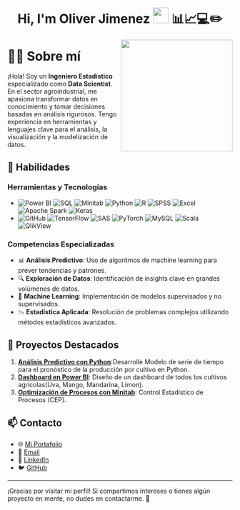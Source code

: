 <h1 align="center">
  Hi, I'm Oliver Jimenez 
  <img src="https://media.giphy.com/media/hvRJCLFzcasrR4ia7z/giphy.gif" width="35"> 📊📈💻✏️
</h1>

<picture> <img align="right" src="https://github.com/7oSkaaa/7oSkaaa/blob/main/Images/Right_Side.gif?raw=true" width = 250px></picture>

# 👨‍💻 Sobre mí

¡Hola! Soy un **Ingeniero Estadístico** especializado como **Data Scientist**. En el sector agroindustrial, me apasiona transformar datos en conocimiento y tomar decisiones basadas en análisis rigurosos. Tengo experiencia en herramientas y lenguajes clave para el análisis, la visualización y la modelización de datos.

## 🚀 Habilidades
### Herramientas y Tecnologías
- ![Power BI](https://img.shields.io/badge/Power%20BI-F2C811?style=for-the-badge&logo=power-bi&logoColor=black) ![SQL](https://img.shields.io/badge/SQL-4479A1?style=for-the-badge&logo=postgresql&logoColor=white) ![Minitab](https://img.shields.io/badge/Minitab-0073CF?style=for-the-badge&logo=minitab&logoColor=white) ![Python](https://img.shields.io/badge/Python-3776AB?style=for-the-badge&logo=python&logoColor=white) ![R](https://img.shields.io/badge/R-276DC3?style=for-the-badge&logo=r&logoColor=white) ![SPSS](https://img.shields.io/badge/SPSS-0033A0?style=for-the-badge&logo=ibm&logoColor=white) ![Excel](https://img.shields.io/badge/Excel-217346?style=for-the-badge&logo=microsoft-excel&logoColor=white) ![Apache Spark](https://img.shields.io/badge/Apache%20Spark-E25A1C?style=for-the-badge&logo=apachespark&logoColor=white) ![Keras](https://img.shields.io/badge/Keras-D00000?style=for-the-badge&logo=keras&logoColor=white)
- ![GitHub](https://img.shields.io/badge/GitHub-181717?style=for-the-badge&logo=github&logoColor=white) ![TensorFlow](https://img.shields.io/badge/TensorFlow-FF6F00?style=for-the-badge&logo=tensorflow&logoColor=white) ![SAS](https://img.shields.io/badge/SAS-007ACC?style=for-the-badge&logo=sas&logoColor=white) ![PyTorch](https://img.shields.io/badge/PyTorch-EE4C2C?style=for-the-badge&logo=pytorch&logoColor=white) ![MySQL](https://img.shields.io/badge/MySQL-4479A1?style=for-the-badge&logo=mysql&logoColor=white) ![Scala](https://img.shields.io/badge/Scala-DC322F?style=for-the-badge&logo=scala&logoColor=white)
![QlikView](https://img.shields.io/badge/QlikView-3ECC94?style=for-the-badge&logo=qlik&logoColor=white)
### Competencias Especializadas
- 📊 **Análisis Predictivo**: Uso de algoritmos de machine learning para prever tendencias y patrones.
- 🔍 **Exploración de Datos**: Identificación de insights clave en grandes volúmenes de datos.
- 🧠 **Machine Learning**: Implementación de modelos supervisados y no supervisados.
- 📉 **Estadística Aplicada**: Resolución de problemas complejos utilizando métodos estadísticos avanzados.

## 📂 Proyectos Destacados
1. **[Análisis Predictivo con Python](#)**:Desarrolle Modelo de serie de tiempo para el pronóstico de la producción por cultivo en Python.
2. **[Dashboard en Power BI](#)**: Diseño de un dashboard de todos los cultivos agricolas(Uva, Mango, Mandarina, Limon).
3. **[Optimización de Procesos con Minitab](#)**: Control Estadístico de Procesos (CEP).

## 📫 Contacto
- 🌐 [Mi Portafolio](#)
- 📧 [Email](mailto:tuemail@example.com)
- 💼 [LinkedIn](https://www.linkedin.com/in/tu-usuario/)
- 🐦 [GitHub](https://github.com/tu-usuario)

---

¡Gracias por visitar mi perfil! Si compartimos intereses o tienes algún proyecto en mente, no dudes en contactarme. 🚀
